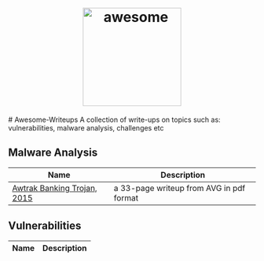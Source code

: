 <h1 align="center">
 	<br>
 	  <img width="200" src="https://cdn.rawgit.com/sindresorhus/awesome/master/media/logo.svg" alt="awesome">
 	<br>
</h1>
# Awesome-Writeups
A collection of write-ups on topics such as: vulnerabilities, malware analysis, challenges etc

## Malware Analysis
Name | Description
---- | ----
[Awtrak Banking Trojan, 2015](https://now.avg.com/wp-content/uploads/2015/03/avg_technologies_vawtrak_banking_trojan_report.pdf) | a 33-page writeup from AVG in pdf format

## Vulnerabilities
Name | Description
---- | ----


